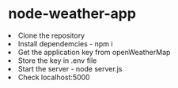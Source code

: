 # node-weather-app

<li>Clone the repository
<li>Install dependemcies - npm i
<li>Get the application key from openWeatherMap
<li>Store the key in .env file 
<li>Start the server - node server.js
<li>Check localhost:5000
